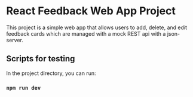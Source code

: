 # React Feedback Web App Project

This project is a simple web app that allows users to add, delete, and edit feedback cards which are managed with a mock REST api with a json-server.

## Scripts for testing

In the project directory, you can run:

### `npm run dev`


